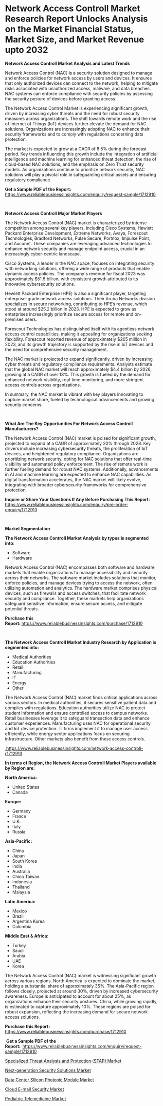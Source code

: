 <p><h1>Network Access Controll Market Research Report Unlocks Analysis on the Market Financial Status, Market Size, and Market Revenue upto 2032</h1></p><p><strong>Network Access Controll Market Analysis and Latest Trends</strong></p>
<p><p>Network Access Control (NAC) is a security solution designed to manage and enforce policies for network access by users and devices. It ensures that only authorized devices can connect to the network, helping to mitigate risks associated with unauthorized access, malware, and data breaches. NAC systems can enforce compliance with security policies by assessing the security posture of devices before granting access.</p><p>The Network Access Control Market is experiencing significant growth, driven by increasing cyber threats and the need for robust security measures across organizations. The shift towards remote work and the rise of Internet of Things (IoT) devices further elevate the demand for NAC solutions. Organizations are increasingly adopting NAC to enhance their security frameworks and to comply with regulations concerning data protection.</p><p>The market is expected to grow at a CAGR of 8.5% during the forecast period. Key trends influencing this growth include the integration of artificial intelligence and machine learning for enhanced threat detection, the rise of cloud-based NAC solutions, and the emphasis on Zero Trust security models. As organizations continue to prioritize network security, NAC solutions will play a pivotal role in safeguarding critical assets and ensuring regulatory compliance.</p></p>
<p><strong>Get a Sample PDF of the Report:&nbsp;</strong> <a href="https://www.reliablebusinessinsights.com/enquiry/request-sample/1712910?utm_campaign=39&utm_medium=2&utm_source=Github&utm_content=ia&utm_term=28032025&utm_id=network-access-controll">https://www.reliablebusinessinsights.com/enquiry/request-sample/1712910</a></p>
<p>&nbsp;</p>
<p><strong>Network Access Controll Major Market Players</strong></p>
<p><p>The Network Access Control (NAC) market is characterized by intense competition among several key players, including Cisco Systems, Hewlett Packard Enterprise Development, Extreme Networks, Avaya, Forescout Technologies, Bradford Networks, Pulse Secure, Portnox, Impulse Point, and Auconet. These companies are leveraging advanced technologies to enhance network security and manage endpoint access, crucial in an increasingly cyber-centric landscape.</p><p>Cisco Systems, a leader in the NAC space, focuses on integrating security with networking solutions, offering a wide range of products that enable dynamic access policies. The company's revenue for fiscal 2023 was approximately $51.6 billion, with consistent growth attributed to its innovative cybersecurity solutions.</p><p>Hewlett Packard Enterprise (HPE) is also a significant player, targeting enterprise-grade network access solutions. Their Aruba Networks division specializes in secure networking, contributing to HPE’s revenue, which stood at around $25.2 billion in 2023. HPE is expected to grow as enterprises increasingly prioritize secure access for remote and on-premises users.</p><p>Forescout Technologies has distinguished itself with its agentless network access control capabilities, making it appealing for organizations seeking flexibility. Forescout reported revenue of approximately $205 million in 2023, and its growth trajectory is supported by the rise in IoT devices and the need for comprehensive security management.</p><p>The NAC market is projected to expand significantly, driven by increasing cyber threats and regulatory compliance requirements. Analysts estimate that the global NAC market will reach approximately $4.4 billion by 2026, growing at a CAGR of over 18%. This growth is fueled by the demand for enhanced network visibility, real-time monitoring, and more stringent access controls across organizations.</p><p>In summary, the NAC market is vibrant with key players innovating to capture market share, fueled by technological advancements and growing security concerns.</p></p>
<p>&nbsp;</p>
<p><strong>What Are The Key Opportunities For Network Access Controll Manufacturers?</strong></p>
<p><p>The Network Access Control (NAC) market is poised for significant growth, projected to expand at a CAGR of approximately 20% through 2028. Key drivers include increasing cybersecurity threats, the proliferation of IoT devices, and heightened regulatory compliance. Organizations are prioritizing network security, opting for NAC solutions that offer real-time visibility and automated policy enforcement. The rise of remote work is further fueling demand for robust NAC systems. Additionally, advancements in AI and machine learning are expected to enhance NAC capabilities. As digital transformation accelerates, the NAC market will likely evolve, integrating with broader cybersecurity frameworks for comprehensive protection.</p></p>
<p><strong>Inquire or Share Your Questions If Any Before Purchasing This Report:</strong> <a href="https://www.reliablebusinessinsights.com/enquiry/pre-order-enquiry/1712910?utm_campaign=39&utm_medium=2&utm_source=Github&utm_content=ia&utm_term=28032025&utm_id=network-access-controll">https://www.reliablebusinessinsights.com/enquiry/pre-order-enquiry/1712910</a></p>
<p>&nbsp;</p>
<p><strong>Market Segmentation</strong></p>
<p><strong>The Network Access Controll Market Analysis by types is segmented into:</strong></p>
<p><ul><li>Software</li><li>Hardware</li></ul></p>
<p><p>Network Access Control (NAC) encompasses both software and hardware markets that enable organizations to manage accessibility and security across their networks. The software market includes solutions that monitor, enforce policies, and manage devices trying to access the network, often utilizing automation and analytics. The hardware market comprises physical devices, such as firewalls and access switches, that facilitate network security and compliance. Together, these markets help organizations safeguard sensitive information, ensure secure access, and mitigate potential threats.</p></p>
<p><strong>Purchase this Report:&nbsp;</strong><a href="https://www.reliablebusinessinsights.com/purchase/1712910?utm_campaign=39&utm_medium=2&utm_source=Github&utm_content=ia&utm_term=28032025&utm_id=network-access-controll">https://www.reliablebusinessinsights.com/purchase/1712910</a></p>
<p>&nbsp;</p>
<p><strong>The Network Access Controll Market Industry Research by Application is segmented into:</strong></p>
<p><ul><li>Medical Authorities</li><li>Education Authorities</li><li>Retail</li><li>Manufacturing</li><li>IT</li><li>Energy</li><li>Other</li></ul></p>
<p><p>The Network Access Control (NAC) market finds critical applications across various sectors. In medical authorities, it secures sensitive patient data and complies with regulations. Education authorities utilize NAC to protect student information and ensure controlled access to campus networks. Retail businesses leverage it to safeguard transaction data and enhance customer experiences. Manufacturing uses NAC for operational security and IoT device protection. IT firms implement it to manage user access efficiently, while energy sector applications focus on securing infrastructure. Other markets also benefit from these access controls.</p></p>
<p><a href="https://www.reliablebusinessinsights.com/network-access-controll-r1712910?utm_campaign=39&utm_medium=2&utm_source=Github&utm_content=ia&utm_term=28032025&utm_id=network-access-controll">&nbsp;https://www.reliablebusinessinsights.com/network-access-controll-r1712910</a></p>
<p><strong>In terms of Region, the Network Access Controll Market Players available by Region are:</strong></p>
<p>
    <p> <strong> North America: </strong>
        <ul>
            <li>United States</li>
            <li>Canada</li>
        </ul>
        </p> 
    <p> <strong> Europe: </strong>
        <ul>
            <li>Germany</li>
            <li>France</li>
            <li>U.K.</li>
            <li>Italy</li>
            <li>Russia</li>
        </ul>
        </p> 
    <p> <strong> Asia-Pacific: </strong>
        <ul>
            <li>China</li>
            <li>Japan</li>
            <li>South Korea</li>
            <li>India</li>
            <li>Australia</li>
            <li>China Taiwan</li>
            <li>Indonesia</li>
            <li>Thailand</li>
            <li>Malaysia</li>
        </ul>
        </p> 
    <p> <strong> Latin America: </strong>
        <ul>
            <li>Mexico</li>
            <li>Brazil</li>
            <li>Argentina Korea</li>
            <li>Colombia</li>
        </ul>
        </p> 
    <p> <strong> Middle East & Africa: </strong>
        <ul>
            <li>Turkey</li>
            <li>Saudi</li>
            <li>Arabia</li>
            <li>UAE</li>
            <li>Korea</li>
        </ul>
    </p>
    </p>
<p><p>The Network Access Control (NAC) market is witnessing significant growth across various regions. North America is expected to dominate the market, holding a substantial share of approximately 35%. The Asia-Pacific region follows closely, projected at around 30%, driven by increased cybersecurity awareness. Europe is anticipated to account for about 25%, as organizations enhance their security postures. China, while growing rapidly, is estimated to capture approximately 10%. These regions are poised for robust expansion, reflecting the increasing demand for secure network access solutions.</p></p>
<p><strong>Purchase this Report: </strong><a href="https://www.reliablebusinessinsights.com/purchase/1712910?utm_campaign=39&utm_medium=2&utm_source=Github&utm_content=ia&utm_term=28032025&utm_id=network-access-controll">https://www.reliablebusinessinsights.com/purchase/1712910</a></p>
<p>&nbsp;<strong>Get a Sample PDF of the Report:&nbsp;&nbsp;</strong><a href="https://www.reliablebusinessinsights.com/enquiry/request-sample/1712910?utm_campaign=39&utm_medium=2&utm_source=Github&utm_content=ia&utm_term=28032025&utm_id=network-access-controll">https://www.reliablebusinessinsights.com/enquiry/request-sample/1712910</a></p>
<p><strong></strong></p>
<p><p><a href="https://github.com/gauldvikerm6/Market-Research-Report-List-1/blob/main/specialized-threat-analysis-and-protection-stap-market.md?utm_campaign=39&utm_medium=2&utm_source=Github&utm_content=ia&utm_term=28032025&utm_id=network-access-controll">Specialized Threat Analysis and Protection (STAP) Market</a></p><p><a href="https://github.com/akitamegge65/Market-Research-Report-List-1/blob/main/next-generation-security-solutions-market.md?utm_campaign=39&utm_medium=2&utm_source=Github&utm_content=ia&utm_term=28032025&utm_id=network-access-controll">Next-generation Security Solutions Market</a></p><p><a href="https://github.com/ardgenoud/Market-Research-Report-List-1/blob/main/data-center-silicon-photonic-module-market.md?utm_campaign=39&utm_medium=2&utm_source=Github&utm_content=ia&utm_term=28032025&utm_id=network-access-controll">Data Center Silicon Photonic Module Market</a></p><p><a href="https://github.com/cingozascard/Market-Research-Report-List-1/blob/main/cloud-e-mail-security-market.md?utm_campaign=39&utm_medium=2&utm_source=Github&utm_content=ia&utm_term=28032025&utm_id=network-access-controll">Cloud E-mail Security Market</a></p><p><a href="https://github.com/benasjuettk3/Market-Research-Report-List-1/blob/main/pediatric-telemedicine-market.md?utm_campaign=39&utm_medium=2&utm_source=Github&utm_content=ia&utm_term=28032025&utm_id=network-access-controll">Pediatric Telemedicine Market</a></p></p>